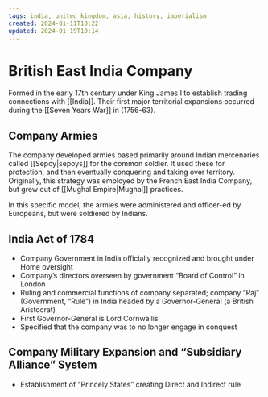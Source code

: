 ```yaml
---
tags: india, united_kingdom, asia, history, imperialism
created: 2024-01-11T10:22
updated: 2024-01-19T10:14
---
```


# British East India Company

Formed in the early 17th century under King James I to establish trading connections with [[India]]. Their first major territorial expansions occurred during the [[Seven Years War]] in (1756-63).

## Company Armies

The company developed armies based primarily around Indian mercenaries called [[Sepoy|sepoys]] for the common soldier. It used these for protection, and then eventually conquering and taking over territory. Originally, this strategy was employed by the French East India Company, but grew out of [[Mughal Empire|Mughal]] practices.

In this specific model, the armies were administered and officer-ed by Europeans, but were soldiered by Indians.

## India Act of 1784

- Company Government in India officially recognized and brought under Home oversight
- Company’s directors overseen by government “Board of Control” in London
- Ruling and commercial functions of company separated; company “Raj” (Government, “Rule”) in India headed by a Governor-General (a British Aristocrat)
- First Governor-General is Lord Cornwallis
- Specified that the company was to no longer engage in conquest

## Company Military Expansion and “Subsidiary Alliance” System

- Establishment of “Princely States” creating Direct and Indirect rule
